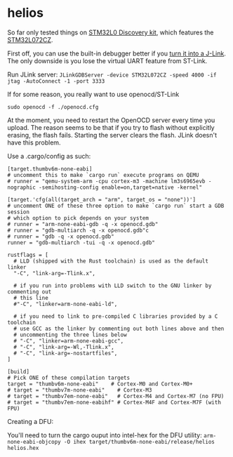 # helios

So far only tested things on [STM32L0 Discovery kit](https://www.st.com/en/evaluation-tools/b-l072z-lrwan1.html), which features the [STM32L072CZ](https://www.st.com/en/microcontrollers-microprocessors/stm32l072cz.html).

First off, you can use the built-in debugger better if you [turn it into a J-Link](https://www.segger.com/products/debug-probes/j-link/models/other-j-links/st-link-on-board/). The only downside is you lose the virtual UART feature from ST-Link.

Run JLink server:
`JLinkGDBServer -device STM32L072CZ -speed 4000 -if jtag -AutoConnect -1 -port 3333`

If for some reason, you really want to use openocd/ST-Link

`sudo openocd -f ./openocd.cfg`

At the moment, you need to restart the OpenOCD server every time you upload. The reason seems to be that if you try to flash without explicitly erasing, the flash fails. Starting the server clears the flash. JLink doesn't have this problem.

Use a .cargo/config as such:

```
[target.thumbv6m-none-eabi]
# uncomment this to make `cargo run` execute programs on QEMU
# runner = "qemu-system-arm -cpu cortex-m3 -machine lm3s6965evb -nographic -semihosting-config enable=on,target=native -kernel"

[target.'cfg(all(target_arch = "arm", target_os = "none"))']
# uncomment ONE of these three option to make `cargo run` start a GDB session
# which option to pick depends on your system
# runner = "arm-none-eabi-gdb -q -x openocd.gdb"
# runner = "gdb-multiarch -q -x openocd.gdb"c
# runner = "gdb -q -x openocd.gdb"
runner = "gdb-multiarch -tui -q -x openocd.gdb"

rustflags = [
  # LLD (shipped with the Rust toolchain) is used as the default linker
  "-C", "link-arg=-Tlink.x",

  # if you run into problems with LLD switch to the GNU linker by commenting out
  # this line
  #"-C", "linker=arm-none-eabi-ld",

  # if you need to link to pre-compiled C libraries provided by a C toolchain
  # use GCC as the linker by commenting out both lines above and then
  # uncommenting the three lines below
  # "-C", "linker=arm-none-eabi-gcc",
  # "-C", "link-arg=-Wl,-Tlink.x",
  # "-C", "link-arg=-nostartfiles",
]

[build]
# Pick ONE of these compilation targets
target = "thumbv6m-none-eabi"    # Cortex-M0 and Cortex-M0+
# target = "thumbv7m-none-eabi"    # Cortex-M3
# target = "thumbv7em-none-eabi"   # Cortex-M4 and Cortex-M7 (no FPU)
# target = "thumbv7em-none-eabihf" # Cortex-M4F and Cortex-M7F (with FPU)
```

Creating a DFU:

You'll need to turn the cargo ouput into intel-hex for the DFU utility:
`arm-none-eabi-objcopy -O ihex target/thumbv6m-none-eabi/release/helios helios.hex`

